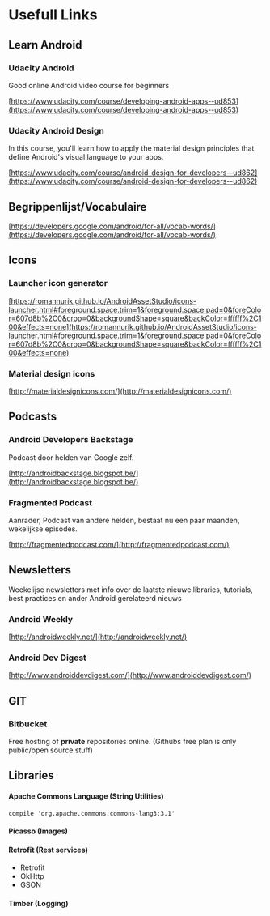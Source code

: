 # Usefull Links #

## Learn Android ##

### Udacity Android ###

Good online Android video course for beginners 

[https://www.udacity.com/course/developing-android-apps--ud853](https://www.udacity.com/course/developing-android-apps--ud853)

### Udacity Android Design ###

In this course, you'll learn how to apply the material design principles that define Android's visual language to your apps.

[https://www.udacity.com/course/android-design-for-developers--ud862](https://www.udacity.com/course/android-design-for-developers--ud862)

## Begrippenlijst/Vocabulaire ##

[https://developers.google.com/android/for-all/vocab-words/](https://developers.google.com/android/for-all/vocab-words/)


## Icons ##

### Launcher icon generator ##

[https://romannurik.github.io/AndroidAssetStudio/icons-launcher.html#foreground.space.trim=1&foreground.space.pad=0&foreColor=607d8b%2C0&crop=0&backgroundShape=square&backColor=ffffff%2C100&effects=none](https://romannurik.github.io/AndroidAssetStudio/icons-launcher.html#foreground.space.trim=1&foreground.space.pad=0&foreColor=607d8b%2C0&crop=0&backgroundShape=square&backColor=ffffff%2C100&effects=none)

### Material design icons ##

[http://materialdesignicons.com/](http://materialdesignicons.com/)


## Podcasts ##

### Android Developers Backstage ###

Podcast door helden van Google zelf. 

[http://androidbackstage.blogspot.be/](http://androidbackstage.blogspot.be/)

### Fragmented Podcast ###

Aanrader, Podcast van andere helden, bestaat nu een paar maanden, wekelijkse episodes.

[http://fragmentedpodcast.com/](http://fragmentedpodcast.com/)


## Newsletters ##

Weekelijse newsletters met info over de laatste nieuwe libraries, tutorials, best practices en ander Android gerelateerd nieuws

### Android Weekly ###

[http://androidweekly.net/](http://androidweekly.net/)

### Android Dev Digest ###

[http://www.androiddevdigest.com/](http://www.androiddevdigest.com/)

## GIT ##

### Bitbucket ###

Free hosting of **private** repositories online. (Githubs free plan is only public/open source stuff)


## Libraries ##

#### Apache Commons Language (String Utilities) ####

    compile 'org.apache.commons:commons-lang3:3.1'

#### Picasso (Images) ####

#### Retrofit (Rest services) ####
- Retrofit
- OkHttp
- GSON

#### Timber (Logging) ####